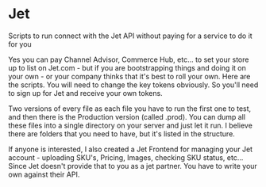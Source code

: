 # Jet
Scripts to run connect with the Jet API without paying for a service to do it for you

Yes you can pay Channel Advisor, Commerce Hub, etc... to set your store up to list on Jet.com - but if you are bootstrapping things and doing it on your own - or your company thinks that it's best to roll your own. Here are the scripts. You will need to change the key tokens obviously. So you'll need to sign up for Jet and receive your own tokens. 

Two versions of every file as each file you have to run the first one to test, and then there is the Production version (called .prod). 
You can dump all these files into a single directory on your server and just let it run. I believe there are folders that you need to have, but it's listed in the structure.

If anyone is interested, I also created a Jet Frontend for managing your Jet account - uploading SKU's, Pricing, Images, checking SKU status, etc... Since Jet doesn't provide that to you as a jet partner. You have to write your own against their API.

